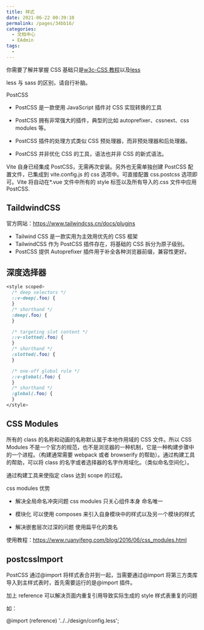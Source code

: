 ```yaml
---
title: 样式
date: 2021-06-22 00:39:10
permalink: /pages/34bb16/
categories:
  - 文档中心
  - EAdmin
tags:
  -
---
```


你需要了解并掌握 CSS 基础只是[w3c-CSS 教程](https://www.w3school.com.cn/css/index.asp)以及[less](https://lesscss.org/)

less 与 sass 的区别，请自行补脑。

PostCSS

- PostCSS 是一款使用 JavaScript 插件对 CSS 实现转换的工具

- PostCSS 拥有非常强大的插件，典型的比如 autoprefixer、cssnext、css modules 等。

- PostCSS 插件的处理方式类似 CSS 预处理器，而非预处理器和后处理器。

- PostCSS 并非优化 CSS 的工具，语法也并非 CSS 的新式语法。

Vite 自身已经集成 PostCSS，无需再次安装。另外也无需单独创建 PostCSS 配置文件，已集成到 vite.config.js 的 css 选项中。可直接配置 css.postcss 选项即可。Vite 将自动在\*.vue 文件中所有的 style 标签以及所有导入的.css 文件中应用 PostCSS.

## TaildwindCSS

官方网站：https://www.tailwindcss.cn/docs/plugins

- Tailwind CSS 是一款实用为主效用优先的 CSS 框架
- TailwindCSS 作为 PostCSS 插件存在，将基础的 CSS 拆分为原子级别。
- PostCSS 提供 Autoprefixer 插件用于补全各种浏览器前缀，兼容性更好。

## 深度选择器

```css
<style scoped>
  /* deep selectors */
  ::v-deep(.foo) {
  }
  /* shorthand */
  :deep(.foo) {
  }

  /* targeting slot content */
  ::v-slotted(.foo) {
  }
  /* shorthand */
  :slotted(.foo) {
  }

  /* one-off global rule */
  ::v-global(.foo) {
  }
  /* shorthand */
  :global(.foo) {
  }
</style>

```

## CSS Modules

所有的 class 的名称和动画的名称默认属于本地作用域的 CSS 文件。所以 CSS Modules 不是一个官方的规范，也不是浏览器的一种机制，它是一种构建步骤中的一个进程。（构建通常需要 webpack 或者 browserify 的帮助）。通过构建工具的帮助，可以将 class 的名字或者选择器的名字作用域化。（类似命名空间化）。

通过构建工具来使指定 class 达到 scope 的过程。

css modules 优势

- 解决全局命名冲突问题 css modules 只关心组件本身 命名唯一

- 模块化 可以使用 composes 来引入自身模块中的样式以及另一个模块的样式

- 解决嵌套层次过深的问题 使用扁平化的类名

使用教程：<https://www.ruanyifeng.com/blog/2016/06/css_modules.html>

## postcssImport

PostCSS 通过@import 将样式表合并到一起，当需要通过@import 将第三方类库导入到主样式表时，首先需要运行的是@import 插件。

加上 reference 可以解决页面内重复引用导致实际生成的 style 样式表重复的问题

如：

@import (reference) '../../design/config.less';
